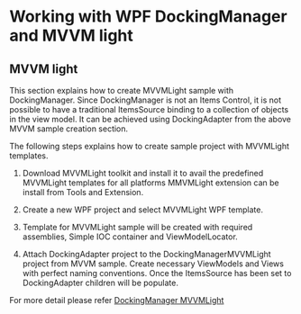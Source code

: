 # Working with WPF DockingManager and MVVM light

## MVVM light
This section explains how to create MVVMLight sample with DockingManager. Since DockingManager is not an Items Control, it is not possible to have a traditional ItemsSource binding to a collection of objects in the view model. It can be achieved using DockingAdapter from the above MVVM sample creation section.

The following steps explains how to create sample project with MVVMLight templates.

1. Download MVVMLight toolkit and install it to avail the predefined MVVMLight templates for all platforms MMVMLight extension can be install from Tools and Extension.

2. Create a new WPF project and select MVVMLight WPF template.

3. Template for MVVMLight sample will be created with required assemblies, Simple IOC container and ViewModelLocator.

4. Attach DockingAdapter project to the DockingManagerMVVMLight project from MVVM sample. Create necessary ViewModels and Views with perfect naming conventions. Once the ItemsSource has been set to DockingAdapter children will be populate.

For more detail please refer [DockingManager MVVMLight](https://help.syncfusion.com/wpf/docking/pattern-and-practices#mvvmlight)

